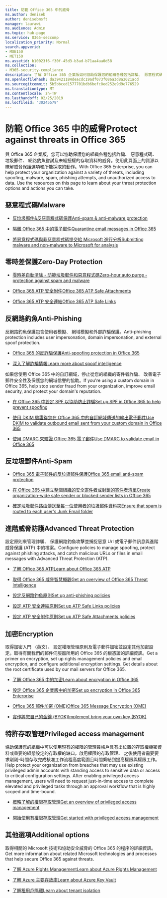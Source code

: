 ```yaml
---
title: 防範 Office 365 中的威脅
ms.author: deniseb
author: denisebmsft
manager: laurawi
ms.audience: Admin
ms.topic: hub-page
ms.service: O365-seccomp
localization_priority: Normal
search.appverid:
- MOE150
- MET150
ms.assetid: b10023f6-f30f-45d3-b3ad-b71aa4aa0d58
ms.collection:
- M365-security-compliance
description: 了解 Office 365 企業版如何協助保護您的組織各種包括詐騙、 惡意程式碼、 垃圾郵件、 網路釣魚嘗試及未經授權的存取資料的威脅。
ms.openlocfilehash: da39421184deacdc19adf073f086a3d8a2021acd
ms.sourcegitcommit: 5b5bbced1577701bdb6befc8ed252e9d9e776529
ms.translationtype: MT
ms.contentlocale: zh-TW
ms.lasthandoff: 02/25/2019
ms.locfileid: "30245579"
---
```

# <a name="protect-against-threats-in-office-365"></a><span data-ttu-id="94fb7-103">防範 Office 365 中的威脅</span><span class="sxs-lookup"><span data-stu-id="94fb7-103">Protect against threats in Office 365</span></span>

<span data-ttu-id="94fb7-p101">與 Office 365 企業版，您可以協助保護您的組織各種包括詐騙、 惡意程式碼、 垃圾郵件、 網路釣魚嘗試及未經授權的存取資料的威脅。使用此頁面上的資源以瞭解威脅保護選項和所能採取的動作。</span><span class="sxs-lookup"><span data-stu-id="94fb7-p101">With Office 365 Enterprise, you can help protect your organization against a variety of threats, including spoofing, malware, spam, phishing attempts, and unauthorized access to data. Use the resources on this page to learn about your threat protection options and actions you can take.</span></span>

## <a name="malware"></a><span data-ttu-id="94fb7-106">惡意程式碼</span><span class="sxs-lookup"><span data-stu-id="94fb7-106">Malware</span></span>

- [<span data-ttu-id="94fb7-107">反垃圾郵件&amp;反惡意程式碼保護</span><span class="sxs-lookup"><span data-stu-id="94fb7-107">Anti-spam &amp; anti-malware protection</span></span>](anti-spam-and-anti-malware-protection.md)
    
- [<span data-ttu-id="94fb7-108">隔離 Office 365 中的電子郵件</span><span class="sxs-lookup"><span data-stu-id="94fb7-108">Quarantine email messages in Office 365</span></span>](quarantine-email-messages.md)
    
- [<span data-ttu-id="94fb7-109">將惡意程式碼與非惡意程式碼提交給 Microsoft 進行分析</span><span class="sxs-lookup"><span data-stu-id="94fb7-109">Submitting malware and non-malware to Microsoft for analysis</span></span>](submitting-malware-and-non-malware-to-microsoft-for-analysis.md)

## <a name="zero-day-protection"></a><span data-ttu-id="94fb7-110">零時差保護</span><span class="sxs-lookup"><span data-stu-id="94fb7-110">Zero-Day Protection</span></span>

- [<span data-ttu-id="94fb7-111">零時差自動清除 - 防範垃圾郵件和惡意程式碼</span><span class="sxs-lookup"><span data-stu-id="94fb7-111">Zero-hour auto purge - protection against spam and malware</span></span>](zero-hour-auto-purge.md)

- [<span data-ttu-id="94fb7-112">Office 365 ATP 安全附件</span><span class="sxs-lookup"><span data-stu-id="94fb7-112">Office 365 ATP Safe Attachments</span></span>](atp-safe-attachments.md)

- [<span data-ttu-id="94fb7-113">Office 365 ATP 安全連結</span><span class="sxs-lookup"><span data-stu-id="94fb7-113">Office 365 ATP Safe Links</span></span>](atp-safe-links.md)

## <a name="anti-phishing"></a><span data-ttu-id="94fb7-114">反網路釣魚</span><span class="sxs-lookup"><span data-stu-id="94fb7-114">Anti-Phishing</span></span>

<span data-ttu-id="94fb7-115">反網路釣魚保護包含使用者模擬、 網域模擬和外部詐騙保護。</span><span class="sxs-lookup"><span data-stu-id="94fb7-115">Anti-phishing protection includes user impersonation, domain impersonation, and external spoof protection.</span></span> 

- [<span data-ttu-id="94fb7-116">Office 365 的反詐騙保護</span><span class="sxs-lookup"><span data-stu-id="94fb7-116">Anti-spoofing protection in Office 365</span></span>](anti-spoofing-protection.md)

- [<span data-ttu-id="94fb7-117">深入了解詐騙情報</span><span class="sxs-lookup"><span data-stu-id="94fb7-117">Learn more about spoof intelligence</span></span>](learn-about-spoof-intelligence.md)

<span data-ttu-id="94fb7-118">如果您使用 Office 365 中的自訂網域，停止從您的組織的寄件者詐騙、 改善電子郵件安全性及保護您的網域信譽的協助。</span><span class="sxs-lookup"><span data-stu-id="94fb7-118">If you're using a custom domain in Office 365, help stop sender fraud from your organization, improve email security, and protect your domain's reputation.</span></span>
  
- [<span data-ttu-id="94fb7-119">在 Office 365 中設定 SPF 以協助防止詐騙</span><span class="sxs-lookup"><span data-stu-id="94fb7-119">Set up SPF in Office 365 to help prevent spoofing</span></span>](set-up-spf-in-office-365-to-help-prevent-spoofing.md)
    
- [<span data-ttu-id="94fb7-120">使用 DKIM 驗證從您在 Office 365 中的自訂網域傳送的輸出電子郵件</span><span class="sxs-lookup"><span data-stu-id="94fb7-120">Use DKIM to validate outbound email sent from your custom domain in Office 365</span></span>](use-dkim-to-validate-outbound-email.md)
    
- [<span data-ttu-id="94fb7-121">使用 DMARC 來驗證 Office 365 電子郵件</span><span class="sxs-lookup"><span data-stu-id="94fb7-121">Use DMARC to validate email in Office 365</span></span>](use-dmarc-to-validate-email.md)

## <a name="anti-spam"></a><span data-ttu-id="94fb7-122">反垃圾郵件</span><span class="sxs-lookup"><span data-stu-id="94fb7-122">Anti-Spam</span></span>

- [<span data-ttu-id="94fb7-123">Office 365 電子郵件的反垃圾郵件保護</span><span class="sxs-lookup"><span data-stu-id="94fb7-123">Office 365 email anti-spam protection</span></span>](anti-spam-protection.md)

- [<span data-ttu-id="94fb7-124">在 Office 365 中建立整個組織的安全寄件者或封鎖的寄件者清單</span><span class="sxs-lookup"><span data-stu-id="94fb7-124">Create organization-wide safe sender or blocked sender lists in Office 365</span></span>](create-organization-wide-safe-sender-or-blocked-sender-lists-in-office-365.md)

- [<span data-ttu-id="94fb7-125">確定垃圾郵件路由傳送至每一位使用者的垃圾郵件資料夾</span><span class="sxs-lookup"><span data-stu-id="94fb7-125">Ensure that spam is routed to each user's Junk Email folder</span></span>](ensure-that-spam-is-routed-to-each-user-s-junk-email-folder.md)
  
    
## <a name="advanced-threat-protection"></a><span data-ttu-id="94fb7-126">進階威脅防護</span><span class="sxs-lookup"><span data-stu-id="94fb7-126">Advanced Threat Protection</span></span>

<span data-ttu-id="94fb7-127">設定原則來管理詐騙、 保護網路釣魚攻擊並捕捉惡意 Url 或電子郵件訊息與進階威脅保護 (ATP) 中的檔案。</span><span class="sxs-lookup"><span data-stu-id="94fb7-127">Configure policies to manage spoofing, protect against phishing attacks, and catch malicious URLs or files in email messages with Advanced Threat Protection (ATP).</span></span>
  
- [<span data-ttu-id="94fb7-128">了解 Office 365 ATP</span><span class="sxs-lookup"><span data-stu-id="94fb7-128">Learn about Office 365 ATP</span></span>](office-365-atp.md)

- [<span data-ttu-id="94fb7-129">取得 Office 365 威脅智慧概觀</span><span class="sxs-lookup"><span data-stu-id="94fb7-129">Get an overview of Office 365 Threat Intelligence</span></span>](office-365-ti.md)
    
- [<span data-ttu-id="94fb7-130">設定反網路釣魚原則</span><span class="sxs-lookup"><span data-stu-id="94fb7-130">Set up anti-phishing policies</span></span>](set-up-anti-phishing-policies.md)
    
- [<span data-ttu-id="94fb7-131">設定 ATP 安全連結原則</span><span class="sxs-lookup"><span data-stu-id="94fb7-131">Set up ATP Safe Links policies</span></span>](set-up-atp-safe-links-policies.md)
    
- [<span data-ttu-id="94fb7-132">設定 ATP 安全附件原則</span><span class="sxs-lookup"><span data-stu-id="94fb7-132">Set up ATP Safe Attachments policies</span></span>](set-up-atp-safe-attachments-policies.md)
    
## <a name="encryption"></a><span data-ttu-id="94fb7-133">加密</span><span class="sxs-lookup"><span data-stu-id="94fb7-133">Encryption</span></span>

<span data-ttu-id="94fb7-p102">取得加密入門 （英文）、 設定權限管理原則及電子郵件加密並設定其他加密設定。取得有關我們的郵件伺服器所用的 Office 365 的根憑證的詳細資訊。</span><span class="sxs-lookup"><span data-stu-id="94fb7-p102">Get a primer on encryption, set up rights management policies and email encryption, and configure additional encryption settings. Get details about the root certificate used by our mail servers for Office 365.</span></span>
  
- [<span data-ttu-id="94fb7-136">了解 Office 365 中的加密</span><span class="sxs-lookup"><span data-stu-id="94fb7-136">Learn about encryption in Office 365</span></span>](encryption.md)
    
- [<span data-ttu-id="94fb7-137">設定 Office 365 企業版中的加密</span><span class="sxs-lookup"><span data-stu-id="94fb7-137">Set up encryption in Office 365 Enterprise</span></span>](set-up-encryption.md)
    
- [<span data-ttu-id="94fb7-138">Office 365 郵件加密 (OME)</span><span class="sxs-lookup"><span data-stu-id="94fb7-138">Office 365 Message Encryption (OME)</span></span>](ome.md)
    
- [<span data-ttu-id="94fb7-139">實作將您自己的金鑰 (BYOK)</span><span class="sxs-lookup"><span data-stu-id="94fb7-139">Implement bring your own key (BYOK)</span></span>](https://docs.microsoft.com/azure/key-vault/key-vault-hsm-protected-keys#implementing-bring-your-own-key-byok-for-azure-key-vault)
        
## <a name="privileged-access-management"></a><span data-ttu-id="94fb7-140">特許存取管理</span><span class="sxs-lookup"><span data-stu-id="94fb7-140">Privileged access management</span></span>

<span data-ttu-id="94fb7-p103">協助保護您的組織中可以使用現有的權限的管理員帳戶具有出位置的存取權機密資料或重要的組態設定的存取權的缺口。啟用權限的存取管理、 之後使用者需要要求剛剛-時間存取完成核准工作流程高度範圍且時間繫結到提高權限與權限工作。</span><span class="sxs-lookup"><span data-stu-id="94fb7-p103">Help protect your organization from breaches that may use existing privileged admin accounts with standing access to sensitive data or access to critical configuration settings. After enabling privileged access management, users will need to request just-in-time access to complete elevated and privileged tasks through an approval workflow that is highly scoped and time-bound.</span></span>
  
- [<span data-ttu-id="94fb7-143">概略了解的權限存取管理</span><span class="sxs-lookup"><span data-stu-id="94fb7-143">Get an overview of privileged access management</span></span>](privileged-access-management-overview.md)
    
- [<span data-ttu-id="94fb7-144">開始使用有權限存取管理</span><span class="sxs-lookup"><span data-stu-id="94fb7-144">Get started with privileged access management</span></span>](privileged-access-management-configuration.md)

## <a name="additional-options"></a><span data-ttu-id="94fb7-145">其他選項</span><span class="sxs-lookup"><span data-stu-id="94fb7-145">Additional options</span></span>

<span data-ttu-id="94fb7-146">取得相關的 Microsoft 技術和協助安全威脅的 Office 365 的程序的詳細資訊。</span><span class="sxs-lookup"><span data-stu-id="94fb7-146">Get more information about related Microsoft technologies and processes that help secure Office 365 against threats.</span></span>
  
- [<span data-ttu-id="94fb7-147">了解 Azure Rights Management</span><span class="sxs-lookup"><span data-stu-id="94fb7-147">Learn about Azure Rights Management</span></span>](https://docs.microsoft.com/information-protection/understand-explore/what-is-azure-rms)
    
- [<span data-ttu-id="94fb7-148">了解 Azure 主要存放庫</span><span class="sxs-lookup"><span data-stu-id="94fb7-148">Learn about Azure Key Vault</span></span>](https://docs.microsoft.com/azure/key-vault/)
    
- [<span data-ttu-id="94fb7-149">了解租用戶隔離</span><span class="sxs-lookup"><span data-stu-id="94fb7-149">Learn about tenant isolation</span></span>](http://download.microsoft.com/download/3/F/0/3F0420A2-657B-44B6-B21E-D7BD98A94390/Tenant%20Isolation%20in%20Office%20365.pdf)
    


